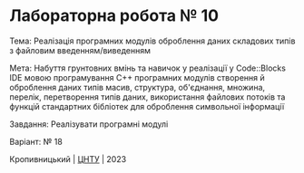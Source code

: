 ﻿# Лабораторна робота № 10

Тема: Реалізація програмних модулів оброблення даних складових типів з файловим введенням/виведенням

Мета: Набуття грунтовних вмінь та навичок у реалізації у Code::Blocks IDE мовою програмування С++ програмних модулів створення й оброблення даних типів масив, структура, об'єднання, множина, перелік, перетворення типів даних, використання файлових потоків та функцій стандартних бібліотек для оброблення символьної інформації

Завдання: Реалізувати програмні модулі

Варіант: № 18 


Кропивницький | <a href="http://www.kntu.kr.ua/">ЦНТУ</a> | 2023
